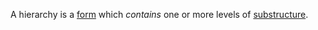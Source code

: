 A hierarchy is a [form](https://github.com/gcassel/Modular-Organization-Terminology/blob/master/terms/form.md) which *contains* one or more levels of [substructure](https://github.com/gcassel/Modular-Organization-Terminology/blob/master/terms/substructure.md).

